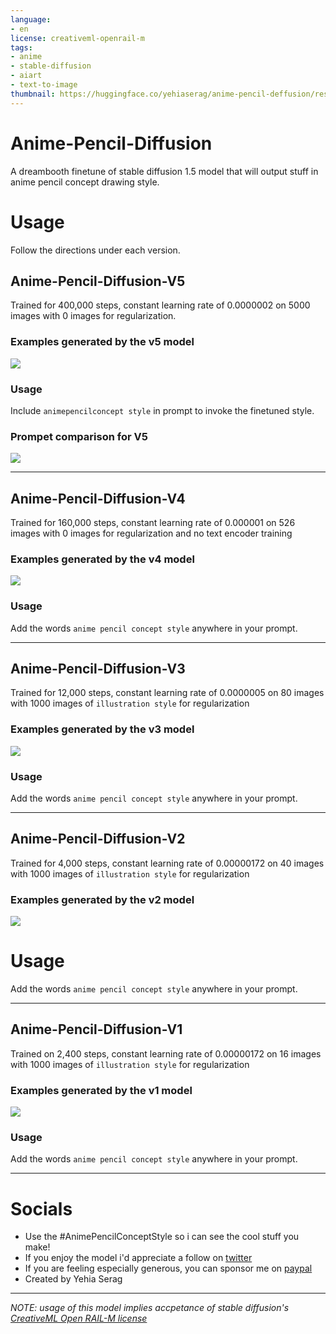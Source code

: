 ```yaml
---
language:
- en
license: creativeml-openrail-m
tags:
- anime
- stable-diffusion
- aiart
- text-to-image
thumbnail: https://huggingface.co/yehiaserag/anime-pencil-deffusion/resolve/main/example-v5.jpg
---
```

# Anime-Pencil-Diffusion
A dreambooth finetune of stable diffusion 1.5 model that will output stuff in anime pencil concept drawing style.

# Usage
Follow the directions under each version.

## Anime-Pencil-Diffusion-V5
Trained for 400,000 steps, constant learning rate of 0.0000002 on 5000 images with 0 images for regularization.

### Examples generated by the v5 model
<img src="https://huggingface.co/yehiaserag/anime-pencil-deffusion/resolve/main/example-v5.jpg"/>

### Usage
Include `animepencilconcept style` in prompt to invoke the finetuned style.

### Prompet comparison for V5
<img src="https://huggingface.co/yehiaserag/anime-pencil-deffusion/resolve/main/example-v5-prompt-comparison.jpg"/>

---

## Anime-Pencil-Diffusion-V4
Trained for 160,000 steps, constant learning rate of 0.000001 on 526 images with 0 images for regularization and no text encoder training

### Examples generated by the v4 model
<img src="https://huggingface.co/yehiaserag/anime-pencil-deffusion/resolve/main/example-v4.jpg"/>

### Usage
Add the words `anime pencil concept style` anywhere in your prompt.

---

## Anime-Pencil-Diffusion-V3
Trained for 12,000 steps, constant learning rate of 0.0000005 on 80 images with 1000 images of `illustration style` for regularization

### Examples generated by the v3 model
<img src="https://huggingface.co/yehiaserag/anime-pencil-deffusion/resolve/main/example-v3.jpg"/>

### Usage
Add the words `anime pencil concept style` anywhere in your prompt.

---

## Anime-Pencil-Diffusion-V2
Trained for 4,000 steps, constant learning rate of 0.00000172 on 40 images with 1000 images of `illustration style` for regularization

### Examples generated by the v2 model
<img src="https://huggingface.co/yehiaserag/anime-pencil-deffusion/resolve/main/example-v2.jpg"/>

# Usage
Add the words `anime pencil concept style` anywhere in your prompt.

---

## Anime-Pencil-Diffusion-V1
Trained on 2,400 steps, constant learning rate of 0.00000172 on 16 images with 1000 images of `illustration style` for regularization

### Examples generated by the v1 model
<img src="https://huggingface.co/yehiaserag/anime-pencil-deffusion/resolve/main/example-v1.jpg"/>

### Usage
Add the words `anime pencil concept style` anywhere in your prompt.

---

# Socials
- Use the #AnimePencilConceptStyle so i can see the cool stuff you make!
- If you enjoy the model i'd appreciate a follow on [twitter](https://twitter.com/HellYeahYea)
- If you are feeling especially generous, you can sponsor me on [paypal](https://paypal.me/YehiaSerag)
- Created by Yehia Serag
---
*NOTE: usage of this model implies accpetance of stable diffusion's [CreativeML Open RAIL-M license](LICENSE)*

